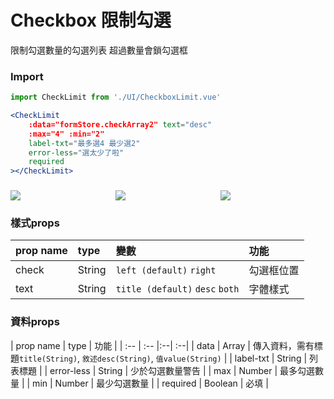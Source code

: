 # Checkbox 限制勾選

限制勾選數量的勾選列表
超過數量會鎖勾選框

### Import

```jsx
import CheckLimit from './UI/CheckboxLimit.vue'
```

```jsx
<CheckLimit 
	:data="formStore.checkArray2" text="desc" 
	:max="4" :min="2"
	label-txt="最多選4 最少選2"
	error-less="選太少了啦"
	required
></CheckLimit>
```

### 

<div style="display: flex; margin-top: 22px;">
  <div style="flex: 1;">
    <img src="../../.vuepress/public/images/checklimit_1.png">
  </div>
  <div style="flex: 1;">
    <img src="../../.vuepress/public/images/checklimit_2.png">
  </div>
  <div style="flex: 1;">
    <img src="../../.vuepress/public/images/checklimit_3.png">
  </div>
</div>

### 樣式props
| prop name | type | 變數 | 功能 |
| :-- | :-- |:--| :--|
| check | String | `left (default)` `right` | 勾選框位置 |
| text | String | `title (default)` `desc` `both` | 字體樣式 |

### 資料props
| prop name | type | 功能 |
| :-- | :-- |:--| :--|
| data | Array | 傳入資料，需有標題`title(String)`, `敘述desc(String)`, `值value(String)` |
| label-txt | String | 列表標題 |
| error-less | String | 少於勾選數量警告 |
| max | Number | 最多勾選數量 |
| min | Number | 最少勾選數量 |
| required | Boolean | 必填 |